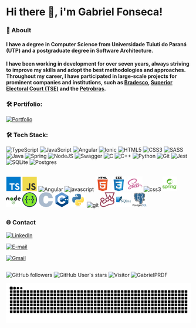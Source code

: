 # Hi there 👋, i'm Gabriel Fonseca!

### 📖 Aboult

#### I have a degree in Computer Science from Universidade Tuiuti do Paraná (UTP) and a postgraduate degree in Software Architecture. 
#### I have been working in development for over seven years, always striving to improve my skills and adopt the best methodologies and approaches. Throughout my career, I have participated in large-scale projects for prominent companies and institutions, such as [Bradesco](https://play.google.com/store/apps/details?id=br.com.bradseg.bscelular&hl=pt_BR&pli=1), [Superior Electoral Court (TSE)](https://www.tse.jus.br/#/) and the [Petrobras](https://petrobras.com.br/).
### 🛠️ Portifolio:

[![Portfolio](https://img.shields.io/badge/Portfolio-FF5722?style=for-the-badge&logo=todoist&logoColor=white)](https://seulink.com)

### 🛠️ Tech Stack:
![TypeScript](https://img.shields.io/badge/typescript-%23007ACC.svg?style=for-the-badge&logo=typescript&logoColor=white)
![JavaScript](https://img.shields.io/badge/javascript-%23323330.svg?style=for-the-badge&logo=javascript&logoColor=%23F7DF1E)
![Angular](https://img.shields.io/badge/angular-%23DD0031.svg?style=for-the-badge&logo=angular&logoColor=white)
![Ionic](https://img.shields.io/badge/Ionic-%233880FF.svg?style=for-the-badge&logo=Ionic&logoColor=white)
![HTML5](https://img.shields.io/badge/html5-%23E34F26.svg?style=for-the-badge&logo=html5&logoColor=white)
![CSS3](https://img.shields.io/badge/css3-%231572B6.svg?style=for-the-badge&logo=css3&logoColor=white)
![SASS](https://img.shields.io/badge/SASS-hotpink.svg?style=for-the-badge&logo=SASS&logoColor=white)
![Java](https://img.shields.io/badge/java-%23ED8B00.svg?style=for-the-badge&logo=java&logoColor=white)
![Spring](https://img.shields.io/badge/spring-%236DB33F.svg?style=for-the-badge&logo=spring&logoColor=white)
![NodeJS](https://img.shields.io/badge/node.js-6DA55F?style=for-the-badge&logo=node.js&logoColor=white)
![Swagger](https://img.shields.io/badge/-Swagger-%23Clojure?style=for-the-badge&logo=swagger&logoColor=white)
![C](https://img.shields.io/badge/c-%2300599C.svg?style=for-the-badge&logo=c&logoColor=white)
![C++](https://img.shields.io/badge/c++-%2300599C.svg?style=for-the-badge&logo=c%2B%2B&logoColor=white)
![Python](https://img.shields.io/badge/python-3670A0?style=for-the-badge&logo=python&logoColor=ffdd54)
![Git](https://img.shields.io/badge/git-%23F05033.svg?style=for-the-badge&logo=git&logoColor=white)
![Jest](https://img.shields.io/badge/-jest-%23C21325?style=for-the-badge&logo=jest&logoColor=white)
![SQLite](https://img.shields.io/badge/sqlite-%2307405e.svg?style=for-the-badge&logo=sqlite&logoColor=white)
![Postgres](https://img.shields.io/badge/postgres-%23316192.svg?style=for-the-badge&logo=postgresql&logoColor=white)
<!-- https://github.com/Ileriayo/markdown-badges -->
<!--
- TypeScript;
- JavaScript;
- Angular;
- Ionic;
- HTML, CSS;
- SASS;
- Java;
- Spring;
- Node.js
- Swagger;
- C and C++;
- Python;
- GIT;
-->

<div style="display: inline_block"><br>
  <img src="https://raw.githubusercontent.com/devicons/devicon/master/icons/typescript/typescript-original.svg" alt="typescript" width="40" height="40"/>
  <img src="https://raw.githubusercontent.com/devicons/devicon/master/icons/javascript/javascript-original.svg" alt="javascript" width="40" height="40"/> 
  <img src="https://angular.io/assets/images/logos/angular/angular.svg" alt="Angular" width="40" height="40" />
  <img src="https://cdn.jsdelivr.net/gh/devicons/devicon@latest/icons/ionic/ionic-original.svg" alt="javascript" width="40" height="40"/> 
  <img src="https://raw.githubusercontent.com/devicons/devicon/master/icons/html5/html5-original-wordmark.svg" alt="html5" width="40" height="40"/> 
  <img src="https://raw.githubusercontent.com/devicons/devicon/master/icons/css3/css3-original-wordmark.svg" alt="css3" width="40" height="40"/>
  <img src="https://raw.githubusercontent.com/devicons/devicon/master/icons/sass/sass-original.svg" alt="sass" width="40" height="40"/>
  <img src="https://cdn.jsdelivr.net/gh/devicons/devicon@latest/icons/java/java-original.svg" alt="css3" width="40" height="40"/>
  <img src="https://github.com/devicons/devicon/blob/master/icons/spring/spring-original-wordmark.svg" alt="css3" width="40" height="40"/>
  <img src="https://github.com/devicons/devicon/blob/master/icons/nodejs/nodejs-original-wordmark.svg" alt="css3" width="40" height="40"/>
  <img src="https://github.com/devicons/devicon/blob/master/icons/swagger/swagger-original.svg" alt="css3" width="40" height="40"/>
  <img src="https://github.com/devicons/devicon/blob/master/icons/c/c-original.svg" alt="css3" width="40" height="40"/>
  <img src="https://github.com/devicons/devicon/blob/master/icons/cplusplus/cplusplus-original.svg" alt="css3" width="40" height="40"/>
  <img src="https://github.com/devicons/devicon/blob/master/icons/python/python-original.svg" alt="css3" width="40" height="40"/>
  <img src="https://www.vectorlogo.zone/logos/git-scm/git-scm-icon.svg" alt="git" width="40" height="40"/> 
  <img src="https://github.com/devicons/devicon/blob/master/icons/jest/jest-plain.svg" alt="css3" width="40" height="40"/>
  <img src="https://github.com/devicons/devicon/blob/master/icons/sqlite/sqlite-original-wordmark.svg" alt="css3" width="40" height="40"/>
  <img src="https://github.com/devicons/devicon/blob/master/icons/postgresql/postgresql-original-wordmark.svg" alt="css3" width="40" height="40"/>
</div>
<!-- [https://github.com/Ileriayo/markdown-badges](https://github.com/devicons/devicon/tree/master/icons) -->

##
### 🌐 Contact

[![LinkedIn](https://img.shields.io/badge/LinkedIn-0077B5?style=for-the-badge&logo=linkedin&logoColor=white)](https://www.linkedin.com/in/gabriel-fonseca-br/)

[![E-mail](https://img.shields.io/badge/gabriel--prdf@hotmail.com-000?style=for-the-badge&logo=microsoft-outlook&logoColor=007BFF)](mailto:gabriel-prdf@hotmail.com)

[![Gmail](https://img.shields.io/badge/gabrielprdf@gmail.com-333333?style=for-the-badge&logo=gmail&logoColor=red)](mailto:gabrielprdf@gmail.com)

##

![GitHub followers](https://img.shields.io/github/followers/GabrielPRDF?style=social) ![GitHub User's stars](https://img.shields.io/github/stars/GabrielPRDF?style=social) ![Visitor](https://visitor-badge.laobi.icu/badge?page_id=GabrielPRDF.repoName) <img src="https://komarev.com/ghpvc/?username=GabrielPRDF" alt="GabrielPRDF" />

<!--[![GabrielPRDF GitHub stats](https://github-readme-stats.vercel.app/api?username=GabrielPRDF&theme=algolia)](https://github.com/GabrielPRDF/github-readme-stats)-->

<picture>
  <source media="(prefers-color-scheme: dark)" srcset="https://raw.githubusercontent.com/GabrielPRDF/GabrielPRDF/output/github-contribution-grid-snake-dark.svg">
  <source media="(prefers-color-scheme: light)" srcset="https://raw.githubusercontent.com/GabrielPRDF/GabrielPRDF/output/github-contribution-grid-snake.svg">
  <img alt="github contribution grid snake animation" src="https://raw.githubusercontent.com/GabrielPRDF/GabrielPRDF/output/github-contribution-grid-snake.svg">
</picture>

<!-- generated with [Platane/snk](https://github.com/Platane/snk)_-->

